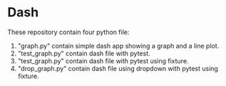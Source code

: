 # Dash

These repository contain four python file:

1. "graph.py" contain simple dash app showing a graph and a line plot.
2. "test_graph.py" contain dash file with pytest.
3. "test_graph.py" contain dash file with pytest using fixture.
4. "drop_graph.py" contain dash file using dropdown with pytest using fixture.
